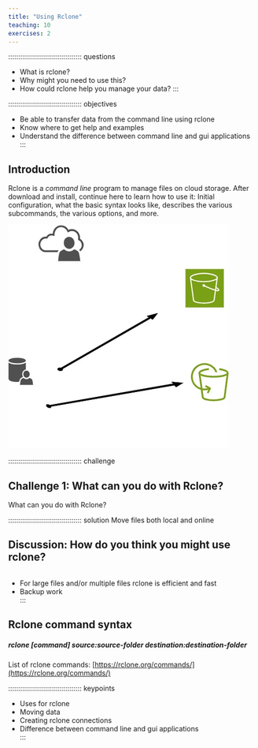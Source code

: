 ```yaml
---
title: "Using Rclone"
teaching: 10
exercises: 2
---
```


::::::::::::::::::::::::::::::::::::: questions  
-   What is rclone?
-   Why might you need to use this?
-   How could rclone help you manage your data?
:::

::::::::::::::::::::::::::::::::::::: objectives
-   Be able to transfer data from the command line using rclone
-   Know where to get help and examples
-   Understand the difference between command line and gui applications
:::

## Introduction

Rclone is a *command line* program to manage files on cloud storage. After download and install, continue here to learn how to use it: Initial configuration, what the basic syntax looks like, describes the various subcommands, the various options, and more.

![Test Illustration](test-illustration.jpg)


::::::::::::::::::::::::::::::::::::: challenge
## Challenge 1: What can you do with Rclone?

What can you do with Rclone?

::::::::::::::::::::::::::::::::::::: solution
Move files both local and online

## Discussion: How do you think you might use rclone?  
```    
```
- For large files and/or multiple files rclone is efficient and fast
- Backup work   
:::

## Rclone command syntax

##### rclone [command] source:source-folder  destination:destination-folder 


List of rclone commands: [https://rclone.org/commands/](https://rclone.org/commands/) 




::::::::::::::::::::::::::::::::::::: keypoints
-   Uses for rclone  
-   Moving data
-   Creating rclone connections
-   Difference between command line and gui applications  
:::
